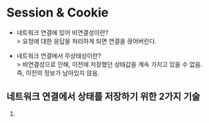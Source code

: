 # Session & Cookie

- 네트워크 연결에 있어 비연결성이란?
  <br> > 요청에 대한 응답을 처리하게 되면 연결을 끊어버린다.

- 네트워크 연결에서 무상태성이란?
  <br> > 비연결성으로 인해, 이전에 저장했던 상태값을 계속 가지고 있을 수 없음. <br>
  즉, 이전의 정보가 남아있지 않음.


## 네트워크 연결에서 상태를 저장하기 위한 2가지 기술
1. 